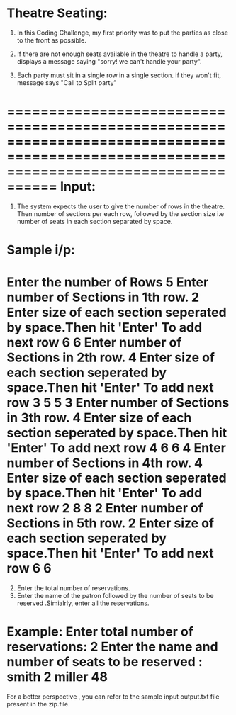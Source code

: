 Theatre Seating:
=======================================================================================================================================
1) In this Coding Challenge, my first priority was to put the parties as close to the front as possible.

2) If there are not enough seats available in the theatre to handle a party, displays a message saying "sorry! we can't handle your party".

3) Each party must sit in a single row in a single section. If they won't fit, message says "Call to Split party"

========================================================================================================================================
Input:
========================================================================================================================================
1. The system expects the user to give the number of rows in the theatre. Then number of sections per each row, followed by the section size i.e number of seats in each section separated by space.

Sample i/p:
=========================================================================================================================================
Enter the number of Rows
5
Enter number of  Sections in 1th row.
2
Enter size of each section seperated by space.Then hit 'Enter' To add next row
6  6 
Enter number of  Sections in 2th row.
4
Enter size of each section seperated by space.Then hit 'Enter' To add next row
3 5 5 3
Enter number of  Sections in 3th row.
4
Enter size of each section seperated by space.Then hit 'Enter' To add next row
4  6 6 4
Enter number of  Sections in 4th row.
4
Enter size of each section seperated by space.Then hit 'Enter' To add next row
2  8  8 2
Enter number of  Sections in 5th row.
2
Enter size of each section seperated by space.Then hit 'Enter' To add next row
6  6
========================================================================================================================================
2. Enter the total number of reservations.
3. Enter the name of the patron followed by the number of seats to be reserved .Simialrly, enter all the reservations.
 
Example: Enter total number of reservations: 2
                  Enter the name and number of seats to be reserved : smith 2
                                                                                                                 miller 48
=========================================================================================================================================
For a better perspective , you can refer to the sample input output.txt file present in the zip.file.
